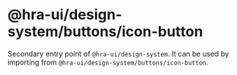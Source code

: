# @hra-ui/design-system/buttons/icon-button

Secondary entry point of `@hra-ui/design-system`. It can be used by importing from `@hra-ui/design-system/buttons/icon-button`.
